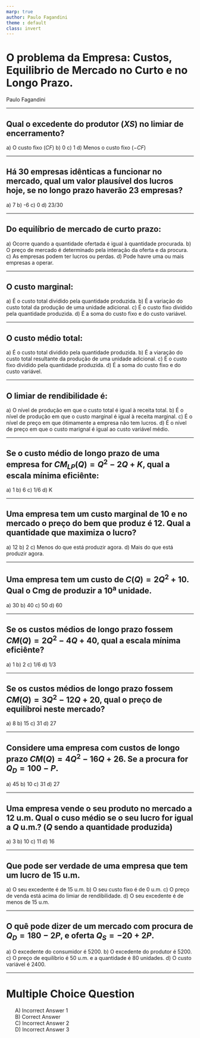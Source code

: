 ```yaml
---
marp: true
author: Paulo Fagandini
theme : default
class: invert
---
```


# O problema da Empresa: Custos, Equilibrio de Mercado no Curto e no Longo Prazo.
Paulo Fagandini

---

## Qual o excedente do produtor ($XS$) no limiar de encerramento?
a) O custo fixo ($CF$)
b) 0
c) 1
d) Menos o custo fixo ($-CF$)

---

## Há 30 empresas idênticas a funcionar no mercado, qual um valor plausível dos lucros hoje, se no longo prazo haverão 23 empresas?
a) 7
b) -6
c) 0
d) 23/30

---

## Do equilíbrio de mercado de curto prazo:

a) Ocorre quando a quantidade ofertada é igual à quantidade procurada.
b) O preço de mercado é determinado pela interação da oferta e da procura.
c) As empresas podem ter lucros ou perdas.
d) Pode havre uma ou mais empresas a operar.

---

## O custo marginal:
a) É o custo total dividido pela quantidade produzida.
b) É a variação do custo total da produção de uma unidade adicional.
c) É o custo fixo dividido pela quantidade produzida.
d) É a soma do custo fixo e do custo variável.

---

## O custo médio total:
a) É o custo total dividido pela quantidade produzida.
b) É a viaração do custo total resultante da produção de uma unidade adicional.
c) É o custo fixo dividido pela quantidade produzida.
d) É a soma do custo fixo e do custo variável.

---

## O limiar de rendibilidade é:
a) O nível de produção em que o custo total é igual à receita total.
b) É o nível de produção em que o custo marginal é igual à receita marginal.
c) É o nível de preço em que ótimamente a empresa não tem lucros.
d) É o nível de preço em que o custo marignal é igual ao custo variável médio.

---

## Se o custo médio de longo prazo de uma empresa for $CM_{LP}(Q)=Q^2-2Q+K$, qual a escala mínima eficiênte:
a) 1
b) 6
c) 1/6
d) K

---

## Uma empresa tem um custo marginal de 10 e no mercado o preço do bem que produz é 12. Qual a quantidade que maximiza o lucro?
a) 12
b) 2
c) Menos do que está produzir agora.
d) Mais do que está produzir agora.

---

## Uma empresa tem um custo de $C(Q)=2Q^2+10$. Qual o Cmg de produzir a 10<sup>a</sup> unidade.
a) 30
b) 40
c) 50
d) 60

---

## Se os custos médios de longo prazo fossem $CM(Q)=2Q^2-4Q+40$, qual a escala mínima eficiênte?

a) 1
b) 2
c) 1/6
d) 1/3

---

## Se os custos médios de longo prazo fossem $CM(Q)=3Q^2-12Q+20$, qual o preço de equilíbroi neste mercado?
a) 8
b) 15
c) 31
d) 27

---

## Considere uma empresa com custos de longo prazo $CM(Q)=4Q^2-16Q+26$. Se a procura for $Q_D=100-P$.
a) 45
b) 10
c) 31
d) 27

---

## Uma empresa vende o seu produto no mercado a 12 u.m. Qual o cuso médio se o seu lucro for igual a $Q$ u.m.? ($Q$ sendo a quantidade produzida)

a) 3
b) 10
c) 11
d) 16

---

## Que pode ser verdade de uma empresa que tem um lucro de 15 u.m.
a) O seu excedente é de 15 u.m.
b) O seu custo fixo é de 0 u.m.
c) O preço de venda está acima do limiar de rendibilidade.
d) O seu excedente é de menos de 15 u.m.

---

## O quê pode dizer de um mercado com procura de $Q_D=180-2P$, e oferta $Q_S=-20+2P$.
a) O excedente do consumidor é 5200.
b) O excedente do produtor é 5200.
c) O preço de equilíbrio é 50 u.m. e a quantidade é 80 unidades.
d) O custo variável é 2400.

---

# Multiple Choice Question

- [ ] A) Incorrect Answer 1
- [x] B) Correct Answer
- [ ] C) Incorrect Answer 2
- [ ] D) Incorrect Answer 3

<style>
input[type="checkbox"] {
    display: none;
}

input[type="checkbox"] + label {
    background-color: #fff;
    padding: 5px;
    cursor: pointer;
}

input[type="checkbox"]:checked + label {
    background-color: lightgreen;
    animation: highlight 2s;
}

@keyframes highlight {
    0% {
        background-color: lightgreen;
    }
    50% {
        background-color: #fff;
    }
    100% {
        background-color: lightgreen;
    }
}
</style>